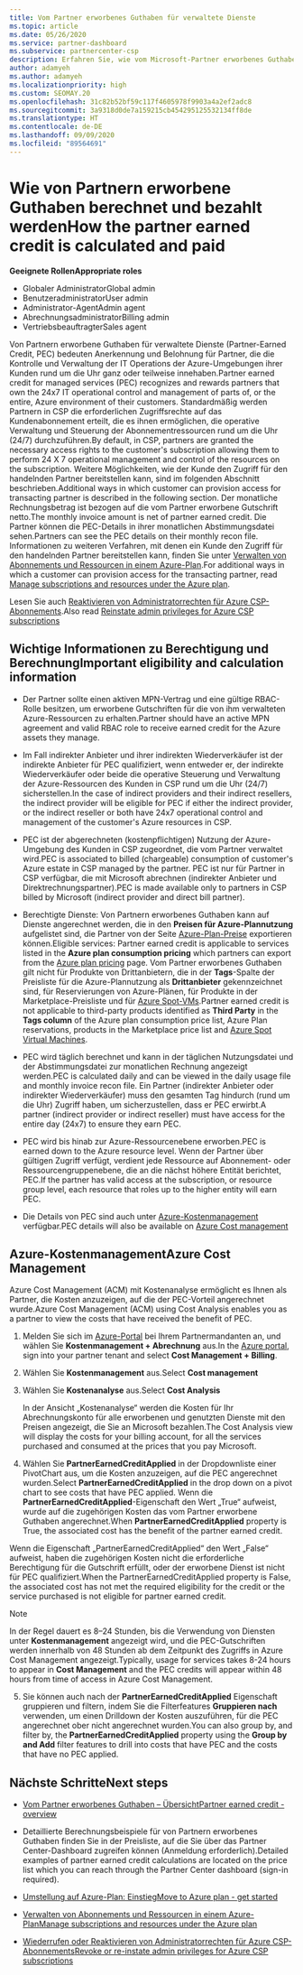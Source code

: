 ```yaml
---
title: Vom Partner erworbenes Guthaben für verwaltete Dienste
ms.topic: article
ms.date: 05/26/2020
ms.service: partner-dashboard
ms.subservice: partnercenter-csp
description: Erfahren Sie, wie vom Microsoft-Partner erworbenes Guthaben (Partner Earned Credit, PEC) für verwaltete Dienste berechnet und ausgezahlt wird und wie Sie sicherstellen können, dass Sie berechtigt sind.
author: adamyeh
ms.author: adamyeh
ms.localizationpriority: high
ms.custom: SEOMAY.20
ms.openlocfilehash: 31c82b52bf59c117f4605978f9903a4a2ef2adc8
ms.sourcegitcommit: 3a9318d0de7a159215cb454295125532134ff8de
ms.translationtype: HT
ms.contentlocale: de-DE
ms.lasthandoff: 09/09/2020
ms.locfileid: "89564691"
---
```

# <a name="how-the-partner-earned-credit-is-calculated-and-paid"></a><span data-ttu-id="0cecb-103">Wie von Partnern erworbene Guthaben berechnet und bezahlt werden</span><span class="sxs-lookup"><span data-stu-id="0cecb-103">How the partner earned credit is calculated and paid</span></span>

<span data-ttu-id="0cecb-104">**Geeignete Rollen**</span><span class="sxs-lookup"><span data-stu-id="0cecb-104">**Appropriate roles**</span></span>

- <span data-ttu-id="0cecb-105">Globaler Administrator</span><span class="sxs-lookup"><span data-stu-id="0cecb-105">Global admin</span></span>
- <span data-ttu-id="0cecb-106">Benutzeradministrator</span><span class="sxs-lookup"><span data-stu-id="0cecb-106">User admin</span></span>
- <span data-ttu-id="0cecb-107">Administrator-Agent</span><span class="sxs-lookup"><span data-stu-id="0cecb-107">Admin agent</span></span>
- <span data-ttu-id="0cecb-108">Abrechnungsadministrator</span><span class="sxs-lookup"><span data-stu-id="0cecb-108">Billing admin</span></span>
- <span data-ttu-id="0cecb-109">Vertriebsbeauftragter</span><span class="sxs-lookup"><span data-stu-id="0cecb-109">Sales agent</span></span>

<span data-ttu-id="0cecb-110">Von Partnern erworbene Guthaben für verwaltete Dienste (Partner-Earned Credit, PEC) bedeuten Anerkennung und Belohnung für Partner, die die Kontrolle und Verwaltung der IT Operations der Azure-Umgebungen ihrer Kunden rund um die Uhr ganz oder teilweise innehaben.</span><span class="sxs-lookup"><span data-stu-id="0cecb-110">Partner earned credit for managed services (PEC) recognizes and rewards partners that own the 24x7 IT operational control and management of parts of, or the entire, Azure environment of their customers.</span></span> <span data-ttu-id="0cecb-111">Standardmäßig werden Partnern in CSP die erforderlichen Zugriffsrechte auf das Kundenabonnement erteilt, die es ihnen ermöglichen, die operative Verwaltung und Steuerung der Abonnementressourcen rund um die Uhr (24/7) durchzuführen.</span><span class="sxs-lookup"><span data-stu-id="0cecb-111">By default, in CSP, partners are granted the necessary access rights to the customer's subscription allowing them to perform 24 X 7 operational management and control of the resources on the subscription.</span></span> <span data-ttu-id="0cecb-112">Weitere Möglichkeiten, wie der Kunde den Zugriff für den handelnden Partner bereitstellen kann, sind im folgenden Abschnitt beschrieben.</span><span class="sxs-lookup"><span data-stu-id="0cecb-112">Additional ways in which customer can provision access for transacting partner is described in the following section.</span></span> <span data-ttu-id="0cecb-113">Der monatliche Rechnungsbetrag ist bezogen auf die vom Partner erworbene Gutschrift netto.</span><span class="sxs-lookup"><span data-stu-id="0cecb-113">The monthly invoice amount is net of partner earned credit.</span></span> <span data-ttu-id="0cecb-114">Die Partner können die PEC-Details in ihrer monatlichen Abstimmungsdatei sehen.</span><span class="sxs-lookup"><span data-stu-id="0cecb-114">Partners can see the PEC details on their monthly recon file.</span></span> <span data-ttu-id="0cecb-115">Informationen zu weiteren Verfahren, mit denen ein Kunde den Zugriff für den handelnden Partner bereitstellen kann, finden Sie unter [Verwalten von Abonnements und Ressourcen in einem Azure-Plan](azure-plan-manage.md).</span><span class="sxs-lookup"><span data-stu-id="0cecb-115">For additional ways in which a customer can provision access for the transacting partner, read [Manage subscriptions and resources under the Azure plan](azure-plan-manage.md).</span></span>

<span data-ttu-id="0cecb-116">Lesen Sie auch [Reaktivieren von Administratorrechten für Azure CSP-Abonnements](revoke-reinstate-csp.md).</span><span class="sxs-lookup"><span data-stu-id="0cecb-116">Also read [Reinstate admin privileges for Azure CSP subscriptions](revoke-reinstate-csp.md)</span></span>

## <a name="important-eligibility-and-calculation-information"></a><span data-ttu-id="0cecb-117">Wichtige Informationen zu Berechtigung und Berechnung</span><span class="sxs-lookup"><span data-stu-id="0cecb-117">Important eligibility and calculation information</span></span>

- <span data-ttu-id="0cecb-118">Der Partner sollte einen aktiven MPN-Vertrag und eine gültige RBAC-Rolle besitzen, um erworbene Gutschriften für die von ihm verwalteten Azure-Ressourcen zu erhalten.</span><span class="sxs-lookup"><span data-stu-id="0cecb-118">Partner should have an active MPN agreement and valid RBAC role to receive earned credit for the Azure assets they manage.</span></span> 

- <span data-ttu-id="0cecb-119">Im Fall indirekter Anbieter und ihrer indirekten Wiederverkäufer ist der indirekte Anbieter für PEC qualifiziert, wenn entweder er, der indirekte Wiederverkäufer oder beide die operative Steuerung und Verwaltung der Azure-Ressourcen des Kunden in CSP rund um die Uhr (24/7) sicherstellen.</span><span class="sxs-lookup"><span data-stu-id="0cecb-119">In the case of indirect providers and their indirect resellers, the indirect provider will be eligible for PEC if either the indirect provider, or the indirect reseller or both have 24x7 operational control and management of the customer's Azure resources in CSP.</span></span>

- <span data-ttu-id="0cecb-120">PEC ist der abgerechneten (kostenpflichtigen) Nutzung der Azure-Umgebung des Kunden in CSP zugeordnet, die vom Partner verwaltet wird.</span><span class="sxs-lookup"><span data-stu-id="0cecb-120">PEC is associated to billed (chargeable) consumption of customer's Azure estate in CSP managed by the partner.</span></span> <span data-ttu-id="0cecb-121">PEC ist nur für Partner in CSP verfügbar, die mit Microsoft abrechnen (indirekter Anbieter und Direktrechnungspartner).</span><span class="sxs-lookup"><span data-stu-id="0cecb-121">PEC is made available only to partners in CSP billed by Microsoft (indirect provider and direct bill partner).</span></span> 

- <span data-ttu-id="0cecb-122">Berechtigte Dienste: Von Partnern erworbenes Guthaben kann auf Dienste angerechnet werden, die in den **Preisen für Azure-Plannutzung** aufgelistet sind, die Partner von der Seite [Azure-Plan-Preise](https://partner.microsoft.com/commerce/sales) exportieren können.</span><span class="sxs-lookup"><span data-stu-id="0cecb-122">Eligible services: Partner earned credit is applicable to services listed in the **Azure plan consumption pricing** which partners can export from the [Azure plan pricing](https://partner.microsoft.com/commerce/sales) page.</span></span> <span data-ttu-id="0cecb-123">Vom Partner erworbenes Guthaben gilt nicht für Produkte von Drittanbietern, die in der **Tags**-Spalte der Preisliste für die Azure-Plannutzung als **Drittanbieter** gekennzeichnet sind, für Reservierungen von Azure-Plänen, für Produkte in der Marketplace-Preisliste und für [Azure Spot-VMs](https://partner.microsoft.com/resources/collection/azure-spot-in-csp#/).</span><span class="sxs-lookup"><span data-stu-id="0cecb-123">Partner earned credit is not applicable to third-party products identified as **Third Party** in the **Tags column** of the Azure plan consumption price list, Azure Plan reservations, products in the Marketplace price list and [Azure Spot Virtual Machines](https://partner.microsoft.com/resources/collection/azure-spot-in-csp#/).</span></span>

- <span data-ttu-id="0cecb-124">PEC wird täglich berechnet und kann in der täglichen Nutzungsdatei und der Abstimmungsdatei zur monatlichen Rechnung angezeigt werden.</span><span class="sxs-lookup"><span data-stu-id="0cecb-124">PEC is calculated daily and can be viewed in the daily usage file and monthly invoice recon file.</span></span> <span data-ttu-id="0cecb-125">Ein Partner (indirekter Anbieter oder indirekter Wiederverkäufer) muss den gesamten Tag hindurch (rund um die Uhr) Zugriff haben, um sicherzustellen, dass er PEC erwirbt.</span><span class="sxs-lookup"><span data-stu-id="0cecb-125">A partner (indirect provider or indirect reseller) must have access for the entire day (24x7) to ensure they earn PEC.</span></span>  

- <span data-ttu-id="0cecb-126">PEC wird bis hinab zur Azure-Ressourcenebene erworben.</span><span class="sxs-lookup"><span data-stu-id="0cecb-126">PEC is earned down to the Azure resource level.</span></span> <span data-ttu-id="0cecb-127">Wenn der Partner über gültigen Zugriff verfügt, verdient jede Ressource auf Abonnement- oder Ressourcengruppenebene, die an die nächst höhere Entität berichtet, PEC.</span><span class="sxs-lookup"><span data-stu-id="0cecb-127">If the partner has valid access at the subscription, or resource group level, each resource that roles up to the higher entity will earn PEC.</span></span>  

- <span data-ttu-id="0cecb-128">Die Details von PEC sind auch unter [Azure-Kostenmanagement](https://go.microsoft.com/fwlink/?linkid=2106482) verfügbar.</span><span class="sxs-lookup"><span data-stu-id="0cecb-128">PEC details will also be available on [Azure Cost management](https://go.microsoft.com/fwlink/?linkid=2106482)</span></span>

## <a name="azure-cost-management"></a><span data-ttu-id="0cecb-129">Azure-Kostenmanagement</span><span class="sxs-lookup"><span data-stu-id="0cecb-129">Azure Cost Management</span></span>

<span data-ttu-id="0cecb-130">Azure Cost Management (ACM) mit Kostenanalyse ermöglicht es Ihnen als Partner, die Kosten anzuzeigen, auf die der PEC-Vorteil angerechnet wurde.</span><span class="sxs-lookup"><span data-stu-id="0cecb-130">Azure Cost Management (ACM) using Cost Analysis enables you as a partner to view the costs that have received the benefit of PEC.</span></span>  

1. <span data-ttu-id="0cecb-131">Melden Sie sich im [Azure-Portal](https://portal.azure.com) bei Ihrem Partnermandanten an, und wählen Sie **Kostenmanagement + Abrechnung** aus.</span><span class="sxs-lookup"><span data-stu-id="0cecb-131">In the [Azure portal](https://portal.azure.com), sign into your partner tenant and select **Cost Management + Billing**.</span></span>

2. <span data-ttu-id="0cecb-132">Wählen Sie **Kostenmanagement** aus.</span><span class="sxs-lookup"><span data-stu-id="0cecb-132">Select **Cost management**</span></span>

3. <span data-ttu-id="0cecb-133">Wählen Sie **Kostenanalyse** aus.</span><span class="sxs-lookup"><span data-stu-id="0cecb-133">Select **Cost Analysis**</span></span>

   <span data-ttu-id="0cecb-134">In der Ansicht „Kostenanalyse“ werden die Kosten für Ihr Abrechnungskonto für alle erworbenen und genutzten Dienste mit den Preisen angezeigt, die Sie an Microsoft bezahlen.</span><span class="sxs-lookup"><span data-stu-id="0cecb-134">The Cost Analysis view will display the costs for your billing account, for all the services purchased and consumed at the prices that you pay Microsoft.</span></span>

4. <span data-ttu-id="0cecb-135">Wählen Sie **PartnerEarnedCreditApplied** in der Dropdownliste einer PivotChart aus, um die Kosten anzuzeigen, auf die PEC angerechnet wurden.</span><span class="sxs-lookup"><span data-stu-id="0cecb-135">Select **PartnerEarnedCreditApplied** in the drop down on a pivot chart to see costs that have PEC applied.</span></span> <span data-ttu-id="0cecb-136">Wenn die **PartnerEarnedCreditApplied**-Eigenschaft den Wert „True“ aufweist, wurde auf die zugehörigen Kosten das vom Partner erworbene Guthaben angerechnet.</span><span class="sxs-lookup"><span data-stu-id="0cecb-136">When **PartnerEarnedCreditApplied** property is True, the associated cost has the benefit of the partner earned credit.</span></span> 

<span data-ttu-id="0cecb-137">Wenn die Eigenschaft „PartnerEarnedCreditApplied“ den Wert „False“ aufweist, haben die zugehörigen Kosten nicht die erforderliche Berechtigung für die Gutschrift erfüllt, oder der erworbene Dienst ist nicht für PEC qualifiziert.</span><span class="sxs-lookup"><span data-stu-id="0cecb-137">When the PartnerEarnedCreditApplied property is False, the associated cost has not met the required eligibility for the credit or the service purchased is not eligible for partner earned credit.</span></span>

>[!NOTE] 
><span data-ttu-id="0cecb-138">In der Regel dauert es 8–24 Stunden, bis die Verwendung von Diensten unter **Kostenmanagement** angezeigt wird, und die PEC-Gutschriften werden innerhalb von 48 Stunden ab dem Zeitpunkt des Zugriffs in Azure Cost Management angezeigt.</span><span class="sxs-lookup"><span data-stu-id="0cecb-138">Typically, usage for services takes 8-24 hours to appear in **Cost Management** and the PEC credits will appear within 48 hours from time of access in Azure Cost Management.</span></span>

5. <span data-ttu-id="0cecb-139">Sie können auch nach der **PartnerEarnedCreditApplied** Eigenschaft gruppieren und filtern, indem Sie die Filterfeatures **Gruppieren nach** verwenden, um einen Drilldown der Kosten auszuführen, für die PEC angerechnet ober nicht angerechnet wurden.</span><span class="sxs-lookup"><span data-stu-id="0cecb-139">You can also group by, and filter by, the **PartnerEarnedCreditApplied** property using the **Group by and Add** filter features to drill into costs that have PEC and the costs that have no PEC applied.</span></span>

## <a name="next-steps"></a><span data-ttu-id="0cecb-140">Nächste Schritte</span><span class="sxs-lookup"><span data-stu-id="0cecb-140">Next steps</span></span>

- [<span data-ttu-id="0cecb-141">Vom Partner erworbenes Guthaben – Übersicht</span><span class="sxs-lookup"><span data-stu-id="0cecb-141">Partner earned credit - overview</span></span>](partner-earned-credit.md)

- <span data-ttu-id="0cecb-142">Detaillierte Berechnungsbeispiele für von Partnern erworbenes Guthaben finden Sie in der Preisliste, auf die Sie über das Partner Center-Dashboard zugreifen können (Anmeldung erforderlich).</span><span class="sxs-lookup"><span data-stu-id="0cecb-142">Detailed examples of partner earned credit calculations are located on the price list which you can reach through the Partner Center dashboard (sign-in required).</span></span>

- [<span data-ttu-id="0cecb-143">Umstellung auf Azure-Plan: Einstieg</span><span class="sxs-lookup"><span data-stu-id="0cecb-143">Move to Azure plan - get started</span></span>](azure-plan-get-started.md)

- [<span data-ttu-id="0cecb-144">Verwalten von Abonnements und Ressourcen in einem Azure-Plan</span><span class="sxs-lookup"><span data-stu-id="0cecb-144">Manage subscriptions and resources under the Azure plan</span></span>](azure-plan-manage.md)

- [<span data-ttu-id="0cecb-145">Wiederrufen oder Reaktivieren von Administratorrechten für Azure CSP-Abonnements</span><span class="sxs-lookup"><span data-stu-id="0cecb-145">Revoke or re-instate admin privileges for Azure CSP subscriptions  </span></span>](revoke-reinstate-csp.md)

